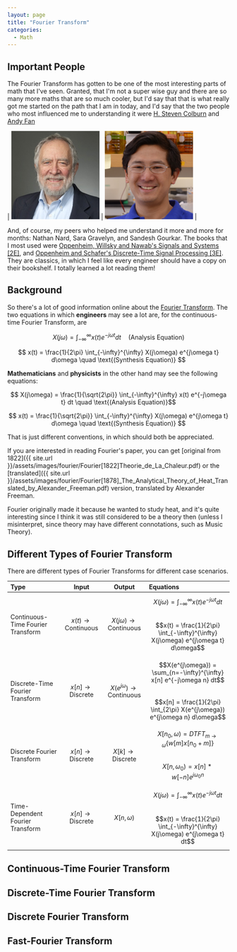 ```yaml
---
layout: page
title: "Fourier Transform"
categories:
  - Math
---
```


## Important People

The Fourier Transform has gotten to be one of the most interesting parts of math that I've seen. Granted, that I'm not a super wise guy and there are so many more maths that are so much cooler, but I'd say that that is what really got me started on the path that I am in today, and I'd say that the two people who most influenced me to understanding it were [H. Steven Colburn](https://www.bu.edu/eng/profile/h-steven-colburn-ph-d/) and [Andy Fan](https://www.bu.edu/eng/profile/andy-fan-ph-d/)

| <img src="/assets/images/people/stevecolburn.jpg" width="200" > | <img src="/assets/images/people/andyfan.jpg" width="200"> |

<!--
[Profile of Steve Colburn]({{ "/assets/images/people/stevecolburn.jpg" | absolute_url }}) ![Profile of Andy Fan]({{ "/assets/images/people/andyfan.jpg" | absolute_url }})
-->
And, of course, my peers who helped me understand it more and more for months: Nathan Nard, Sara Gravelyn, and Sandesh Gourkar. The books that I most used were [Oppenheim, Willsky and Nawab's Signals and Systems [2E]](https://www.amazon.com/Signals-Systems-2nd-Alan-Oppenheim/dp/0138147574/ref=sr_1_3?ie=UTF8&qid=1526736890&sr=8-3&keywords=oppenheim&dpID=517NQ2TVYQL&preST=_SX258_BO1,204,203,200_QL70_&dpSrc=srch), and [Oppenheim and Schafer's Discrete-Time Signal Processing [3E]](https://www.amazon.com/Discrete-Time-Signal-Processing-3rd-Prentice-Hall/dp/0131988425/ref=sr_1_4?ie=UTF8&qid=1526736890&sr=8-4&keywords=oppenheim&dpID=51v48p99JjL&preST=_SX258_BO1,204,203,200_QL70_&dpSrc=srch). They are classics, in which I feel like every engineer should have a copy on their bookshelf. I totally learned a lot reading them!

## Background
So there's a lot of good information online about the [Fourier Transform](https://en.wikipedia.org/wiki/Fourier_transform). The two equations in which **engineers** may see a lot are, for the continuous-time Fourier Transform, are  

$$ X(j\omega) = \int_{-\infty}^{\infty} x(t) e^{-j\omega t} dt \quad \text{(Analysis Equation)}$$   

$$ x(t) = \frac{1}{2\pi} \int_{-\infty}^{\infty} X(j\omega) e^{j\omega t} d\omega \quad \text{(Synthesis Equation)} $$


**Mathematicians** and **physicists** in the other hand may see the following equations:  

$$ X(j\omega) = \frac{1}{\sqrt{2\pi}} \int_{-\infty}^{\infty} x(t) e^{-j\omega t} dt \quad \text{(Analysis Equation)}$$   

$$ x(t) = \frac{1}{\sqrt{2\pi}} \int_{-\infty}^{\infty} X(j\omega) e^{j\omega t} d\omega \quad \text{(Synthesis Equation)} $$

That is just different conventions, in which should both be appreciated.

If you are interested in reading Fourier's paper, you can get [original from 1822]({{ site.url }}/assets/images/fourier/Fourier[1822]Theorie_de_La_Chaleur.pdf) or the [translated]({{ site.url }}/assets/images/fourier/Fourier[1878]_The_Analytical_Theory_of_Heat_Translated_by_Alexander_Freeman.pdf) version, translated by Alexander Freeman.

Fourier originally made it because he wanted to study heat, and it's quite interesting since I think it was still considered to be a theory then (unless I misinterpret, since theory may have different connotations, such as Music Theory).

## Different Types of Fourier Transform

There are different types of Fourier Transforms for different case scenarios.  

| Type                                   | Input                                  | Output                                           | Equations                                            |  
| :------------------------------------- | :------------------------------------: | :----------------------------------------------: | :--------------------------------------------------- |
| Continuous-Time Fourier Transform      | $$x(t) \rightarrow \text{Continuous}$$ | $$X(j\omega) \rightarrow \text{Continuous}$$     |  $$X(j\omega) = \int_{-\infty}^{\infty} x(t) e^{-j\omega t} dt$$ <br> $$x(t) = \frac{1}{2\pi} \int_{-\infty}^{\infty} X(j\omega) e^{j\omega t} d\omega$$ |
| Discrete-Time Fourier Transform        | $$x[n] \rightarrow \text{Discrete}$$   | $$X(e^{j\omega}) \rightarrow \text{Continuous}$$ | $$X(e^{j\omega}) = \sum_{n=-\infty}^{\infty} x[n] e^{-j\omega n} dt$$ <br> $$x[n] = \frac{1}{2\pi} \int_{2\pi} X(e^{j\omega}) e^{j\omega n} d\omega$$ |
| Discrete Fourier Transform             | $$x[n] \rightarrow \text{Discrete}$$   | $$X[k] \rightarrow \text{Discrete}$$             | $$X[n_0,\omega) = DTFT_{m\rightarrow \omega} \{ w[m] x[n_0 + m] \}$$ <br> $$X[n,\omega_0) = x[n] * w[-n] e^{j\omega_0 n}$$ |
| Time-Dependent Fourier Transform       | $$x[n] \rightarrow \text{Discrete}$$   | $$X[n,\omega)$$                                  | $$X(j\omega) = \int_{-\infty}^{\infty} x(t) e^{-j\omega t} dt$$ <br> $$x(t) = \frac{1}{2\pi} \int_{-\infty}^{\infty} X(j\omega) e^{j\omega t} dt$$ |


## Continuous-Time Fourier Transform
## Discrete-Time Fourier Transform
## Discrete Fourier Transform
## Fast-Fourier Transform
